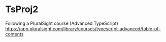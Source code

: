 # TsProj2
Following a PluralSight course (Advanced TypeScript) https://app.pluralsight.com/library/courses/typescript-advanced/table-of-contents

